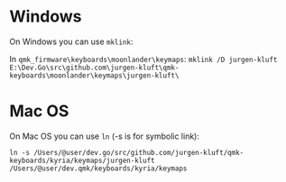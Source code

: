 # Windows

On Windows you can use `mklink`:
 
In `qmk_firmware\keyboards\moonlander\keymaps`:
 `mklink /D jurgen-kluft E:\Dev.Go\src\github.com\jurgen-kluft\qmk-keyboards\moonlander\keymaps\jurgen-kluft\`
 
# Mac OS

On Mac OS you can use `ln` (-s is for symbolic link):

`ln -s /Users/@user/dev.go/src/github.com/jurgen-kluft/qmk-keyboards/kyria/keymaps/jurgen-kluft /Users/@user/dev.qmk/keyboards/kyria/keymaps`
